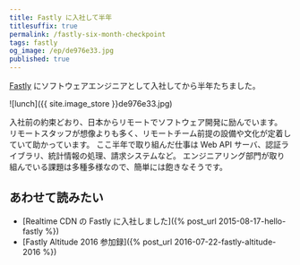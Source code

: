 ```yaml
---
title: Fastly に入社して半年
titlesuffix: true
permalink: /fastly-six-month-checkpoint
tags: fastly
og_image: /ep/de976e33.jpg
published: true
---
```


[Fastly](/t/fastly) にソフトウェアエンジニアとして入社してから半年たちました。

![lunch]({{ site.image_store }}de976e33.jpg)

入社前の約束どおり、日本からリモートでソフトウェア開発に励んでいます。
リモートスタッフが想像よりも多く、リモートチーム前提の設備や文化が定着していて助かっています。
ここ半年で取り組んだ仕事は Web API サーバ、認証ライブラリ、統計情報の処理、請求システムなど。
エンジニアリング部門が取り組んでいる課題は多種多様なので、簡単には飽きなそうです。

## あわせて読みたい

- [Realtime CDN の Fastly に入社しました]({% post_url 2015-08-17-hello-fastly %})
- [Fastly Altitude 2016 参加録]({% post_url 2016-07-22-fastly-altitude-2016 %})
